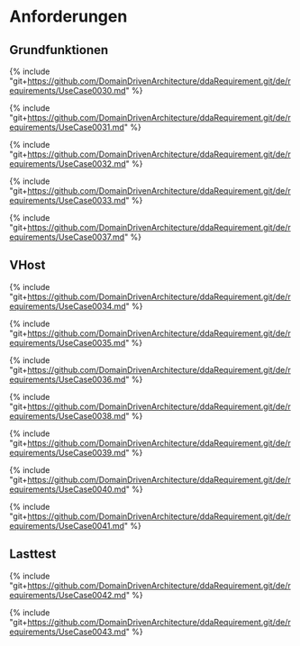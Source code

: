 
# Anforderungen

## Grundfunktionen

{% include "git+https://github.com/DomainDrivenArchitecture/ddaRequirement.git/de/requirements/UseCase0030.md" %}

{% include "git+https://github.com/DomainDrivenArchitecture/ddaRequirement.git/de/requirements/UseCase0031.md" %}

{% include "git+https://github.com/DomainDrivenArchitecture/ddaRequirement.git/de/requirements/UseCase0032.md" %}

{% include "git+https://github.com/DomainDrivenArchitecture/ddaRequirement.git/de/requirements/UseCase0033.md" %}

{% include "git+https://github.com/DomainDrivenArchitecture/ddaRequirement.git/de/requirements/UseCase0037.md" %}


## VHost

{% include "git+https://github.com/DomainDrivenArchitecture/ddaRequirement.git/de/requirements/UseCase0034.md" %}

{% include "git+https://github.com/DomainDrivenArchitecture/ddaRequirement.git/de/requirements/UseCase0035.md" %}

{% include "git+https://github.com/DomainDrivenArchitecture/ddaRequirement.git/de/requirements/UseCase0036.md" %}

{% include "git+https://github.com/DomainDrivenArchitecture/ddaRequirement.git/de/requirements/UseCase0038.md" %}

{% include "git+https://github.com/DomainDrivenArchitecture/ddaRequirement.git/de/requirements/UseCase0039.md" %}

{% include "git+https://github.com/DomainDrivenArchitecture/ddaRequirement.git/de/requirements/UseCase0040.md" %}

{% include "git+https://github.com/DomainDrivenArchitecture/ddaRequirement.git/de/requirements/UseCase0041.md" %}

## Lasttest

{% include "git+https://github.com/DomainDrivenArchitecture/ddaRequirement.git/de/requirements/UseCase0042.md" %}

{% include "git+https://github.com/DomainDrivenArchitecture/ddaRequirement.git/de/requirements/UseCase0043.md" %}